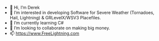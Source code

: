- 👋 Hi, I’m Derek
- 👀 I’m interested in developing Software for Severe Weather (Tornadoes, Hail, Lightning) & GRLevelX/WSV3 Placefiles.
- 🌱 I’m currently learning C#
- 💞️ I’m looking to collaborate on making big money.
- 📫 https://www.FreeLightning.com

<!---
derekm22098/derekm22098 is a ✨ special ✨ repository because its `README.md` (this file) appears on your GitHub profile.
You can click the Preview link to take a look at your changes.
--->
